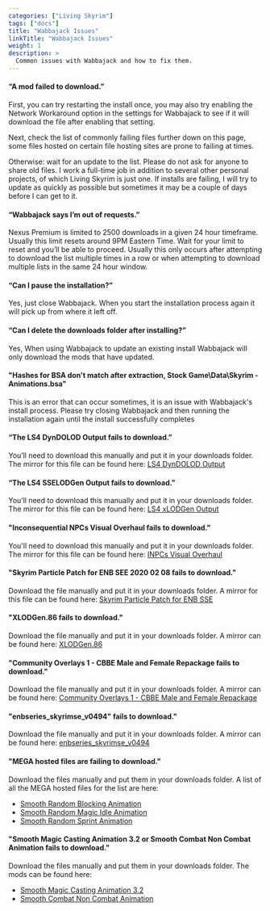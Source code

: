 ```yaml
---
categories: ["Living Skyrim"]
tags: ["docs"] 
title: "Wabbajack Issues"
linkTitle: "Wabbajack Issues"
weight: 1
description: >
  Common issues with Wabbajack and how to fix them.
---
```


#### “A mod failed to download.”

First, you can try restarting the install once, you may also try enabling the Network Workaround option in the settings for Wabbajack to see if it will download the file after enabling that setting.

Next, check the list of commonly failing files further down on this page, some files hosted on certain file hosting sites are prone to failing at times.

Otherwise: wait for an update to the list. Please do not ask for anyone to share old files. I work a full-time job in addition to several other personal projects, of which Living Skyrim is just one. If installs are failing, I will try to update as quickly as possible but sometimes it may be a couple of days before I can get to it.

#### “Wabbajack says I’m out of requests.”

Nexus Premium is limited to 2500 downloads in a given 24 hour timeframe. Usually this limit resets around 9PM Eastern Time. Wait for your limit to reset and you’ll be able to proceed. Usually this only occurs after attempting to download the list multiple times in a row or when attempting to download multiple lists in the same 24 hour window.

#### “Can I pause the installation?”

Yes, just close Wabbajack. When you start the installation process again it will pick up from where it left off.

#### “Can I delete the downloads folder after installing?”

Yes, When using Wabbajack to update an existing install Wabbajack will only download the mods that have updated.

#### "Hashes for BSA don't match after extraction, Stock Game\Data\Skyrim - Animations.bsa"

This is an error that can occur sometimes, it is an issue with Wabbajack's install process. Please try closing Wabbajack and then running the installation again until the install successfully completes

#### “The LS4 DynDOLOD Output fails to download.”

You’ll need to download this manually and put it in your downloads folder. The mirror for this file can be found here: [LS4 DynDOLOD Output](https://www.nexusmods.com/skyrimspecialedition/mods/75106?tab=files)

#### “The LS4 SSELODGen Output fails to download.”

You’ll need to download this manually and put it in your downloads folder. The mirror for this file can be found here: [LS4 xLODGen Output](https://www.nexusmods.com/skyrimspecialedition/mods/75106?tab=files)

#### "Inconsequential NPCs Visual Overhaul fails to download."

You'll need to download this manually and put it in your downloads folder. The mirror for this file can be found here: [INPCs Visual Overhaul](https://drive.google.com/file/d/1YM0lFTQdDh6P3JvEgWleOMb3adF_pQ_i/view?usp=sharing)

#### "Skyrim Particle Patch for ENB SEE 2020 02 08 fails to download."

Download the file manually and put it in your downloads folder. A mirror for this file can be found here: [Skyrim Particle Patch for ENB SSE](https://drive.google.com/file/d/1kI_R7K8byNU3iB4jl0QvDbLj9RiU8RIV/view)

#### "XLODGen.86 fails to download."

Download the file manually and put it in your downloads folder. A mirror can be found here: [XLODGen.86](https://drive.google.com/file/d/1yGQtCNbG8RCJp0XLk4LLUL9q0gfO76OP/view)

#### "Community Overlays 1 - CBBE Male and Female Repackage fails to download."

Download the file manually and put it in your downloads folder. A mirror can be found here: [Community Overlays 1 - CBBE Male and Female Repackage](https://drive.google.com/file/d/1jHzXv8VC6fF9pGHbKlkitCE8UK-p-vX9/view)

#### "enbseries_skyrimse_v0494" fails to download."

Download the file manually and put it in your downloads folder. A mirror can be found here: [enbseries_skyrimse_v0494](https://cdn.discordapp.com/attachments/1034145991642845194/1167535466552242326/enbseries_skyrimse_v0494.zip?ex=654e7b22&is=653c0622&hm=a6f37e6baaa967aabe771ea3c2b62a62b4a15e39ac45c589aa769c4b8ad1d4f4&)

#### "MEGA hosted files are failing to download."

Download the files manually and put them in your downloads folder. A list of all the MEGA hosted files for the list are here:
- [Smooth Random Blocking Animation](https://mega.nz/file/4LxGTALK#7I8XPLnIW0PxR_r_nXMP-9ZUnZ16MlFVMdFdgGy-gF0)
- [Smooth Random Magic Idle Animation](https://mega.nz/file/IS4EjJhC#inP4yfb3i-UO_sx790OpoFDk81x-WIRf9WcBeKxnmYo)
- [Smooth Random Sprint Animation](https://mega.nz/file/8T4ixLCB#YKQw5EDFdL1_e-5G_JB8WgmUkJ8N0kNtpzeOwUHZcZY)

#### "Smooth Magic Casting Animation 3.2 or Smooth Combat Non Combat Animation fails to download."

Download the files manually and put them in your downloads folder. The mods can be found here:
- [Smooth Magic Casting Animation 3.2](https://blog.kakaocdn.net/dn/cyDuii/btq74ntfh9i/FwXmgAkFKizXGmtyVpscZK/Smooth%20Magic%20Casting%20Animation%203.2.7z?attach=1&knm=tfile.7z)
- [Smooth Combat Non Combat Animation](https://blog.kakaocdn.net/dn/9Tn0e/btq6pI8JGgq/RMxvJoTOF071qWFu9pc04k/Smooth%20Combat%20Animation.7z?attach=1&knm=tfile.7z)
